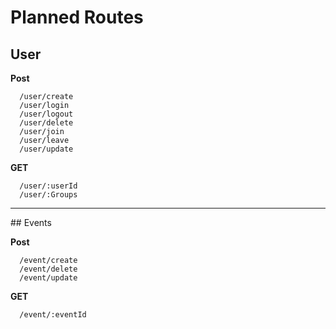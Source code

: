 # Planned Routes

## User

**Post**

```
  /user/create
  /user/login
  /user/logout
  /user/delete
  /user/join
  /user/leave
  /user/update
```

**GET**

```
  /user/:userId
  /user/:Groups

```

<hr/>
## Events

**Post**

```
  /event/create
  /event/delete
  /event/update
```

**GET**

```
  /event/:eventId
```
